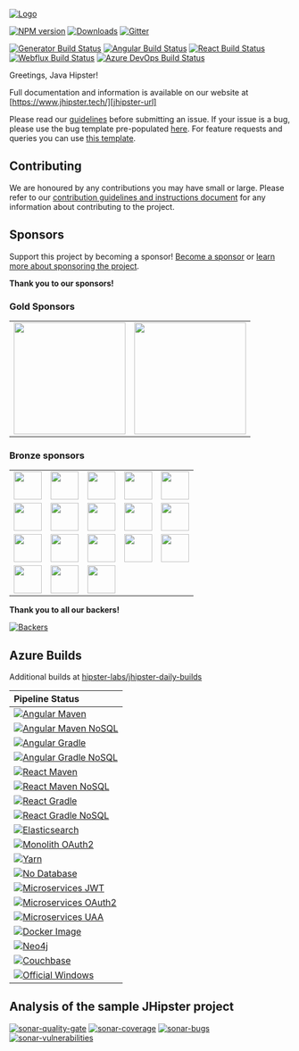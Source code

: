 [![Logo][jhipster-image]][jhipster-url]

[![NPM version][npm-image]][npm-url] [![Downloads][npmcharts-image]][npmcharts-url] [![Gitter][gitter-badge-image]][gitter-badge-url]

[![Generator Build Status][github-actions-generator-image]][github-actions-url] [![Angular Build Status][github-actions-angular-image]][github-actions-url] [![React Build Status][github-actions-react-image]][github-actions-url] [![Webflux Build Status][github-actions-webflux-image]][github-actions-url] [![Azure DevOps Build Status][azure-devops-image]][azure-devops-url-main]

Greetings, Java Hipster!

Full documentation and information is available on our website at [https://www.jhipster.tech/][jhipster-url]

Please read our [guidelines](/CONTRIBUTING.md#submitting-an-issue) before submitting an issue. If your issue is a bug, please use the bug template pre-populated [here][issue-template]. For feature requests and queries you can use [this template][feature-template].

## Contributing

We are honoured by any contributions you may have small or large. Please refer to our [contribution guidelines and instructions document](https://github.com/jhipster/generator-jhipster/blob/master/CONTRIBUTING.md) for any information about contributing to the project.

## Sponsors

Support this project by becoming a sponsor! [Become a sponsor](https://opencollective.com/generator-jhipster) or [learn more about sponsoring the project](https://www.jhipster.tech/sponsors/).

**Thank you to our sponsors!**

### Gold Sponsors

<table>
  <tbody>
    <tr>
      <td align="center" valign="middle">
        <a href="https://developer.okta.com/signup?utm_source=JHipster&utm_medium=logo&utm_campaign=Gold-Sponsor" target="_blank">
          <img width="200em" src="https://www.jhipster.tech/images/open-collective/okta.png">
        </a>
      </td>
      <td align="center" valign="middle">
        <a href="http://www.octoconsulting.com/" target="_blank">
          <img width="200em" src="https://www.jhipster.tech/images/open-collective/octoconsulting.png">
        </a>
      </td>
    </tr>
  </tbody>
</table>

### Bronze sponsors

<table>
  <tbody>
    <tr>
      <td align="center" valign="middle">
        <a href="https://forsyslab.com/" target="_blank">
          <img width="50em" src="https://www.jhipster.tech/images/open-collective/forsyslab.png">
        </a>
      </td>
      <td align="center" valign="middle">
        <a href="https://www.cuba-platform.com/" target="_blank">
          <img width="50em" src="https://www.jhipster.tech/images/open-collective/cubaplatform.png">
        </a>
      </td>
      <td align="center" valign="middle">
        <a href="https://www.codefirst.co.uk" target="_blank">
          <img width="50em" src="https://www.jhipster.tech/images/open-collective/codefirst.png">
        </a>
      </td>
      <td align="center" valign="middle">
        <a href="https://blokt.com/" target="_blank">
          <img width="50em" src="https://www.jhipster.tech/images/open-collective/blokt.png">
        </a>
      </td>
      <td align="center" valign="middle">
        <a href="https://clay.global/" target="_blank">
          <img width="50em" src="https://www.jhipster.tech/images/open-collective/clay.png">
        </a>
      </td>
    </tr>
    <tr>
      <td align="center" valign="middle">
        <a href="https://uxplanet.org/" target="_blank">
          <img width="50em" src="https://www.jhipster.tech/images/open-collective/uxplanet.png">
        </a>
      </td>
      <td align="center" valign="middle">
        <a href="https://opencollective.com/top-web-design-agencies" target="_blank">
          <img width="50em" src="https://www.jhipster.tech/images/open-collective/top-web-design-agencies.png">
        </a>
      </td>
      <td align="center" valign="middle">
        <a href="https://fair-laan.se/" target="_blank">
          <img width="50em" src="https://www.jhipster.tech/images/open-collective/fair-laan.png">
        </a>
      </td>
      <td align="center" valign="middle">
        <a href="https://superkredit.net" target="_blank">
          <img width="50em" src="https://www.jhipster.tech/images/open-collective/superkredit.png">
        </a>
      </td>
      <td align="center" valign="middle">
        <a href="https://matchbanker.pl/" target="_blank">
          <img width="50em" src="https://www.jhipster.tech/images/open-collective/matchbanker.png">
        </a>
      </td>
    </tr>
    <tr>
      <td align="center" valign="middle">
        <a href="https://matchbanker.no/" target="_blank">
          <img width="50em" src="https://www.jhipster.tech/images/open-collective/matchbanker.png">
        </a>
      </td>
      <td align="center" valign="middle">
        <a href="https://vpngorilla.com/" target="_blank">
          <img width="50em" src="https://www.jhipster.tech/images/open-collective/vpngorilla.png">
        </a>
      </td>
      <td align="center" valign="middle">
        <a href="https://www.banksecrets.eu/" target="_blank">
          <img width="50em" src="https://www.jhipster.tech/images/open-collective/banksecrets.png">
        </a>
      </td>
      <td align="center" valign="middle">
        <a href="https://writersperhour.com/urgent-essay-writing-service" target="_blank">
          <img width="50em" src="https://www.jhipster.tech/images/open-collective/writersperhour.png">
        </a>
      </td>
      <td align="center" valign="middle">
        <a href="https://www.minitool.com/" target="_blank">
          <img width="50em" src="https://www.jhipster.tech/images/open-collective/minitool.png">
        </a>
      </td>
    </tr>
    <tr>
      <td align="center" valign="middle">
        <a href="https://unscramblex.com/" target="_blank">
          <img width="50em" src="https://www.jhipster.tech/images/open-collective/unscramblex.png">
        </a>
      </td>
      <td align="center" valign="middle">
        <a href="https://manwoman.co/pl" target="_blank">
          <img width="50em" src="https://www.jhipster.tech/images/open-collective/manwoman.png">
        </a>
      </td>
      <td align="center" valign="middle">	
        <a href="https://edubirdie.com/" target="_blank">	
          <img width="50em" src="https://www.jhipster.tech/images/open-collective/edubirdie.png">	
        </a>	
      </td>
    </tr>
  </tbody>
</table>

**Thank you to all our backers!**

[![Backers][backers-image]][backers-url]

## Azure Builds

Additional builds at [hipster-labs/jhipster-daily-builds](https://github.com/hipster-labs/jhipster-daily-builds)

| Pipeline Status                                                        |
| :--------------------------------------------------------------------- |
| [![Angular Maven][github-angular-maven]][github-actions]               |
| [![Angular Maven NoSQL][github-angular-maven-nosql]][github-actions]   |
| [![Angular Gradle][github-angular-gradle]][github-actions]             |
| [![Angular Gradle NoSQL][github-angular-gradle-nosql]][github-actions] |
| [![React Maven][github-react-maven]][github-actions]                   |
| [![React Maven NoSQL][github-react-maven-nosql]][github-actions]       |
| [![React Gradle][github-react-gradle]][github-actions]                 |
| [![React Gradle NoSQL][github-react-gradle-nosql]][github-actions]     |
| [![Elasticsearch][github-elasticsearch]][github-actions]               |
| [![Monolith OAuth2][github-monolith-oauth2]][github-actions]           |
| [![Yarn][github-yarn]][github-actions]                                 |
| [![No Database][github-no-database]][github-actions]                   |
| [![Microservices JWT][github-ms-jwt]][github-actions]                  |
| [![Microservices OAuth2][github-ms-oauth2]][github-actions]            |
| [![Microservices UAA][github-ms-uaa]][github-actions]                  |
| [![Docker Image][github-docker-image]][github-actions]                 |
| [![Neo4j][github-neo4j]][github-actions]                               |
| [![Couchbase][github-couchbase]][github-actions]                       |
| [![Official Windows][github-official-windows]][github-actions]         |

## Analysis of the sample JHipster project

[![sonar-quality-gate][sonar-quality-gate]][sonar-url] [![sonar-coverage][sonar-coverage]][sonar-url] [![sonar-bugs][sonar-bugs]][sonar-url] [![sonar-vulnerabilities][sonar-vulnerabilities]][sonar-url]

[github-actions]: https://github.com/hipster-labs/jhipster-daily-builds/actions
[github-official-windows]: https://github.com/hipster-labs/jhipster-daily-builds/workflows/Official%20Windows/badge.svg
[github-angular-maven]: https://github.com/hipster-labs/jhipster-daily-builds/workflows/Angular%20Maven/badge.svg
[github-angular-maven-nosql]: https://github.com/hipster-labs/jhipster-daily-builds/workflows/Angular%20Maven%20NoSQL/badge.svg
[github-angular-gradle]: https://github.com/hipster-labs/jhipster-daily-builds/workflows/Angular%20Gradle/badge.svg
[github-angular-gradle-nosql]: https://github.com/hipster-labs/jhipster-daily-builds/workflows/Angular%20Gradle%20NoSQL/badge.svg
[github-react-maven]: https://github.com/hipster-labs/jhipster-daily-builds/workflows/React%20Maven/badge.svg
[github-react-maven-nosql]: https://github.com/hipster-labs/jhipster-daily-builds/workflows/React%20Maven%20NoSQL/badge.svg
[github-react-gradle]: https://github.com/hipster-labs/jhipster-daily-builds/workflows/React%20Gradle/badge.svg
[github-react-gradle-nosql]: https://github.com/hipster-labs/jhipster-daily-builds/workflows/React%20Gradle%20NoSQL/badge.svg
[github-elasticsearch]: https://github.com/hipster-labs/jhipster-daily-builds/workflows/Elasticsearch/badge.svg
[github-monolith-oauth2]: https://github.com/hipster-labs/jhipster-daily-builds/workflows/Monolith%20OAuth2/badge.svg
[github-yarn]: https://github.com/hipster-labs/jhipster-daily-builds/workflows/Yarn/badge.svg
[github-no-database]: https://github.com/hipster-labs/jhipster-daily-builds/workflows/No%20Database/badge.svg
[github-ms-jwt]: https://github.com/hipster-labs/jhipster-daily-builds/workflows/Microservices%20JWT/badge.svg
[github-ms-oauth2]: https://github.com/hipster-labs/jhipster-daily-builds/workflows/Microservices%20OAuth2/badge.svg
[github-ms-uaa]: https://github.com/hipster-labs/jhipster-daily-builds/workflows/Microservices%20UAA/badge.svg
[github-docker-image]: https://github.com/hipster-labs/jhipster-daily-builds/workflows/Docker%20Image/badge.svg
[github-neo4j]: https://github.com/hipster-labs/jhipster-daily-builds/workflows/Neo4j/badge.svg
[github-couchbase]: https://github.com/hipster-labs/jhipster-daily-builds/workflows/Couchbase/badge.svg
[sonar-url]: https://sonarcloud.io/dashboard?id=jhipster-sample-application
[sonar-quality-gate]: https://sonarcloud.io/api/project_badges/measure?project=jhipster-sample-application&metric=alert_status
[sonar-coverage]: https://sonarcloud.io/api/project_badges/measure?project=jhipster-sample-application&metric=coverage
[sonar-bugs]: https://sonarcloud.io/api/project_badges/measure?project=jhipster-sample-application&metric=bugs
[sonar-vulnerabilities]: https://sonarcloud.io/api/project_badges/measure?project=jhipster-sample-application&metric=vulnerabilities
[jhipster-image]: https://raw.githubusercontent.com/jhipster/jhipster-artwork/master/logos/JHipster%20RGB-small100x25px.png
[jhipster-url]: https://www.jhipster.tech/
[npm-image]: https://badge.fury.io/js/generator-jhipster.svg
[npm-url]: https://npmjs.org/package/generator-jhipster
[azure-devops-image]: https://dev.azure.com/jhipster/generator-jhipster/_apis/build/status/jhipster.generator-jhipster?branchName=master
[azure-devops-url-main]: https://dev.azure.com/jhipster/generator-jhipster/_build
[github-actions-generator-image]: https://github.com/jhipster/generator-jhipster/workflows/Generator/badge.svg
[github-actions-angular-image]: https://github.com/jhipster/generator-jhipster/workflows/Angular/badge.svg
[github-actions-react-image]: https://github.com/jhipster/generator-jhipster/workflows/React/badge.svg
[github-actions-webflux-image]: https://github.com/jhipster/generator-jhipster/workflows/Webflux/badge.svg
[github-actions-url]: https://github.com/jhipster/generator-jhipster/actions
[backers-image]: https://opencollective.com/generator-jhipster/tiers/backer.svg?avatarHeight=40&width=890
[backers-url]: https://opencollective.com/generator-jhipster
[issue-template]: https://github.com/jhipster/generator-jhipster/issues/new?template=BUG_REPORT.md
[feature-template]: https://github.com/jhipster/generator-jhipster/issues/new?template=FEATURE_REQUEST.md
[npmcharts-image]: https://img.shields.io/npm/dm/generator-jhipster.svg?label=Downloads&style=flat
[npmcharts-url]: https://npmcharts.com/compare/generator-jhipster
[gitter-badge-image]: https://badges.gitter.im/jhipster/generator-jhipster.svg
[gitter-badge-url]: https://gitter.im/jhipster/generator-jhipster?utm_source=badge&utm_medium=badge&utm_campaign=pr-badge
